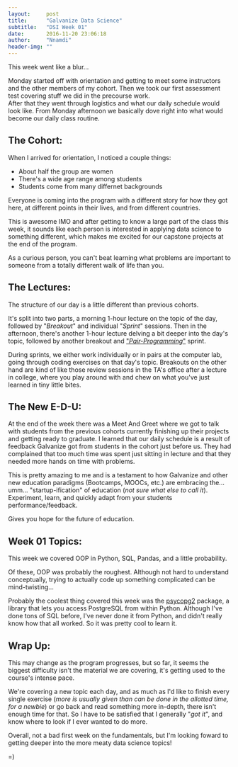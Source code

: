 ```yaml
---
layout:     post
title:      "Galvanize Data Science"
subtitle:   "DSI Week 01"
date:       2016-11-20 23:06:18
author:     "Nnamdi"
header-img: ""
---
```


This week went like a blur...

Monday started off with orientation and getting to meet some instructors and the other members of my cohort. Then we took our first assessment test covering stuff we did in the precourse work.
<br>After that they went through logistics and what our daily schedule would look like. From Monday afternoon we basically dove right into what would become our daily class routine.

## The Cohort:
When I arrived for orientation, I noticed a couple things:

+ About half the group are women 
+ There's a wide age range among students 
+ Students come from many differnet backgrounds 

Everyone is coming into the program with a different story for how they got here, at different points in their lives, and from different countries.

This is awesome IMO and after getting to know a large part of the class this week, it sounds like each person is interested in applying data science to something different, which makes me excited for our capstone projects at the end of the program.

As a curious person, you can't beat learning what problems are important to someone from a totally different walk of life than you.

## The Lectures:
The structure of our day is a little different than previous cohorts.

It's split into two parts, a morning 1-hour lecture on the topic of the day, followed by "_Breakout_" and individual "_Sprint_" sessions. Then in the afternoon, there's another 1-hour lecture delving a bit deeper into the day's topic, followed by another breakout and ["_Pair-Programming_"](https://en.wikipedia.org/wiki/Pair_programming) sprint. 

During sprints, we either work individually or in pairs at the computer lab, going through coding exercises on that day's topic.
Breakouts on the other hand are kind of like those review sessions in the TA's office after a lecture in college, where you play around with and chew on what you've just learned in tiny little bites. 

## The New E-D-U:
At the end of the week there was a Meet And Greet where we got to talk with students from the previous cohorts currently finishing up their projects and getting ready to graduate. I learned that our daily schedule is a result of feedback Galvanize got from students in the cohort just before us. They had complained that too much time was spent just sitting in lecture and that they needed more hands on time with problems.

This is pretty amazing to me and is a testament to how Galvanize and other new education paradigms (Bootcamps, MOOCs, etc.) are embracing the... umm... "startup-ification" of education (_not sure what else to call it_). 
<br>Experiment, learn, and quickly adapt from your students performance/feedback.

Gives you hope for the future of education.

## Week 01 Topics:
This week we covered OOP in Python, SQL, Pandas, and a little probability. 

Of these, OOP was probably the roughest. Although not hard to understand conceptually, trying to actually code up something complicated can be mind-twisting...

Probably the coolest thing covered this week was the [psycopg2](http://initd.org/psycopg/) package, a library that lets you access PostgreSQL from within Python. Although I've done tons of SQL before, I've never done it from Python, and didn't really know how that all worked. So it was pretty cool to learn it.

## Wrap Up:
This may change as the program progresses, but so far, it seems the biggest difficulty isn't the material we are covering, it's getting used to the course's intense pace.
 
We're covering a new topic each day, and as much as I'd like to finish every single exercise (_more is usually given than can be done in the allotted time, for a newbie_) or go back and read something more in-depth, there isn't enough time for that. So I have to be satisfied that I generally "_got it_", and know where to look if I ever wanted to do more.

Overall, not a bad first week on the fundamentals, but I'm looking foward to getting deeper into the more meaty data science topics!

=)
